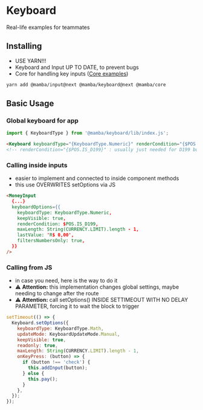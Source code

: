 # Keyboard

Real-life examples for teammates

## Installing

- USE YARN!!!
- Keyboard and Input UP TO DATE, to prevent bugs
- Core for handling key inputs ([Core examples](https://github.com/stone-payments/pos-mamba-sdk/blob/master/packages/core/README.md))

```bash
yarn add @mamba/input@next @mamba/keyboard@next @mamba/core
```

## Basic Usage

### Global keyboard for app

```js
import { KeyboardType } from '@mamba/keyboard/lib/index.js';
```

<!-- prettier-ignore -->
```html
<Keyboard keyboardType="{KeyboardType.Numeric}" renderCondition="{$POS.IS_D199}" />
<!-- renderCondition="{$POS.IS_D199}" : usually just needed for D199 but changeable  -->
```

### Calling inside inputs

- easier to implement and connected to inside component methods
- this use OVERWRITES setOptions via JS

<!-- prettier-ignore -->
```html
<MoneyInput
  {...}
  keyboardOptions={{
    keyboardType: KeyboardType.Numeric,
    keepVisible: true,
    renderCondition: $POS.IS_D199,
    maxLength: String(CURRENCY.LIMIT).length - 1,
    lastValue: 'R$ 0,00',
    filtersNumbersOnly: true,
  }}
/>
```

### Calling from JS

- in case you need, here is the way to do it
- ⚠️ **Attention:** this implementation changes global settings, maybe needing to change after the route
- ⚠️ **Attention:** call setOptions() INSIDE SETTIMEOUT WITH NO DELAY PARAMETER, forcing it to wait the block to trigger

```js
setTimeout(() => {
  Keyboard.setOptions({
    keyboardType: KeyboardType.Math,
    updateMode: KeyboardUpdateMode.Manual,
    keepVisible: true,
    readonly: true,
    maxLength: String(CURRENCY.LIMIT).length - 1,
    onKeyPress: (button) => {
      if (button !== 'check') {
        this.addInput(button);
      } else {
        this.pay();
      }
    },
  });
});
```
